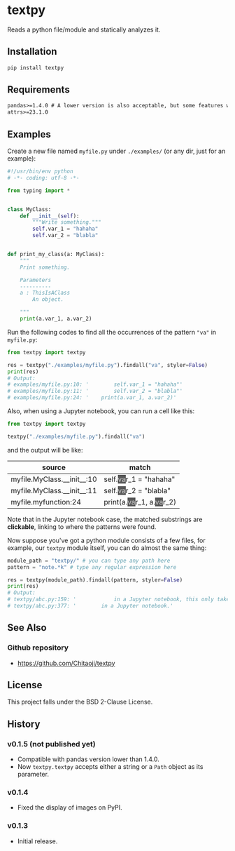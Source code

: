 # textpy
Reads a python file/module and statically analyzes it.

## Installation

```sh
pip install textpy
```

## Requirements
```txt
pandas>=1.4.0 # A lower version is also acceptable, but some features will be invalid
attrs>=23.1.0
```

## Examples
Create a new file named `myfile.py` under `./examples/` (or any dir, just for an example):

```py
#!/usr/bin/env python
# -*- coding: utf-8 -*-

from typing import *


class MyClass:
    def __init__(self):
        """Write something."""
        self.var_1 = "hahaha"
        self.var_2 = "blabla"


def print_my_class(a: MyClass):
    """
    Print something.

    Parameters
    ----------
    a : ThisIsAClass
        An object.

    """
    print(a.var_1, a.var_2)
```

Run the following codes to find all the occurrences of the pattern `"va"` in `myfile.py`:

```py
from textpy import textpy

res = textpy("./examples/myfile.py").findall("va", styler=False)
print(res)
# Output:
# examples/myfile.py:10: '        self.var_1 = "hahaha"'
# examples/myfile.py:11: '        self.var_2 = "blabla"'
# examples/myfile.py:24: '    print(a.var_1, a.var_2)'
```

Also, when using a Jupyter notebook, you can run a cell like this:

```py
from textpy import textpy

textpy("./examples/myfile.py").findall("va")
```

and the output will be like:

<table id="T_ea36f">
  <thead>
    <tr>
      <th id="T_ea36f_level0_col0" class="col_heading level0 col0" >source</th>
      <th id="T_ea36f_level0_col1" class="col_heading level0 col1" >match</th>
    </tr>
  </thead>
  <tbody>
    <tr>
      <td id="T_ea36f_row0_col0" class="data row0 col0" ><a href='examples/myfile.py' style='text-decoration:none;color:inherit'>myfile</a>.<a href='examples/myfile.py' style='text-decoration:none;color:inherit'>MyClass</a>.<a href='examples/myfile.py' style='text-decoration:none;color:inherit'>__init__</a>:<a href='examples/myfile.py' style='text-decoration:none;color:inherit'>10</a></td>
      <td id="T_ea36f_row0_col1" class="data row0 col1" >    self.<a href='examples/myfile.py' style='text-decoration:none;color:#cccccc;background-color:#595959'>va</a>r_1 = "hahaha"</td>
    </tr>
    <tr>
      <td id="T_ea36f_row1_col0" class="data row1 col0" ><a href='examples/myfile.py' style='text-decoration:none;color:inherit'>myfile</a>.<a href='examples/myfile.py' style='text-decoration:none;color:inherit'>MyClass</a>.<a href='examples/myfile.py' style='text-decoration:none;color:inherit'>__init__</a>:<a href='examples/myfile.py' style='text-decoration:none;color:inherit'>11</a></td>
      <td id="T_ea36f_row1_col1" class="data row1 col1" >    self.<a href='examples/myfile.py' style='text-decoration:none;color:#cccccc;background-color:#595959'>va</a>r_2 = "blabla"</td>
    </tr>
    <tr>
      <td id="T_ea36f_row2_col0" class="data row2 col0" ><a href='examples/myfile.py' style='text-decoration:none;color:inherit'>myfile</a>.<a href='examples/myfile.py' style='text-decoration:none;color:inherit'>myfunction</a>:<a href='examples/myfile.py' style='text-decoration:none;color:inherit'>24</a></td>
      <td id="T_ea36f_row2_col1" class="data row2 col1" >    print(a.<a href='examples/myfile.py' style='text-decoration:none;color:#cccccc;background-color:#595959'>va</a>r_1, a.<a href='examples/myfile.py' style='text-decoration:none;color:#cccccc;background-color:#595959'>va</a>r_2)</td>
    </tr>
  </tbody>
</table>

Note that in the Jupyter notebook case, the matched substrings are **clickable**, linking to where the patterns were found.

Now suppose you've got a python module consists of a few files, for example, our `textpy` module itself, you can do almost the same thing:

```py
module_path = "textpy/" # you can type any path here
pattern = "note.*k" # type any regular expression here

res = textpy(module_path).findall(pattern, styler=False)
print(res)
# Output:
# textpy/abc.py:159: '            in a Jupyter notebook, this only takes effect when'
# textpy/abc.py:377: '        in a Jupyter notebook.'
```

## See Also
### Github repository
* https://github.com/Chitaoji/textpy

## License
This project falls under the BSD 2-Clause License.

## History

### v0.1.5 (not published yet)
* Compatible with pandas version lower than 1.4.0.
* Now `textpy.textpy` accepts either a string or a `Path` object as its parameter.

### v0.1.4
* Fixed the display of images on PyPI.

### v0.1.3
* Initial release.
